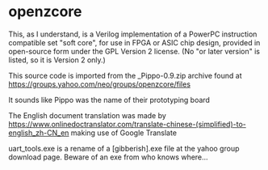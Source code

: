 openzcore
=========

This, as I understand, is a Verilog implementation of a PowerPC instruction compatible set "soft core", for use in FPGA or ASIC chip design,
provided in open-source form under the GPL Version 2 license. (No "or later version" is listed, so it is Version 2 only.)

This source code is imported from the _Pippo-0.9.zip archive
found at 
https://groups.yahoo.com/neo/groups/openzcore/files

It sounds like Pippo was the name of their prototyping board

The English document translation was made by
https://www.onlinedoctranslator.com/translate-chinese-(simplified)-to-english_zh-CN_en
making use of Google Translate

uart_tools.exe is a rename of a [gibberish].exe file at the yahoo group download page. Beware of an exe from who knows where...

